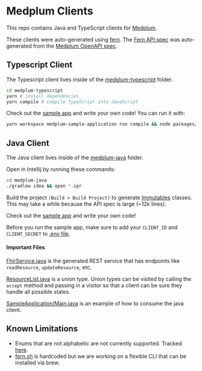# Medplum Clients

This repo contains Java and TypeScript clients for [Medplum](https://www.medplum.com/).

These clients were auto-generated using [fern](https://github.com/fern-api/fern). The [Fern API spec](./api/fhir.yml) was auto-generated from the [Medplum OpenAPI spec](https://api.medplum.com/openapi.json).

## Typescript Client

The Typescript client lives inside of the [medplum-typescript](./medplum-typescript) folder.

```bash
cd medplum-typescript
yarn # install dependencies
yarn compile # compile TypeScript into JavaScript
```

Check out the [sample app](./medplum-typescript/packages/medplum-sample-application/src/index.ts) and write your own code! You can run it with:

```bash
yarn workspace medplum-sample-application run compile && node packages/medplum-sample-application/lib/index.js
```

## Java Client

The Java client lives inside of the [medplum-java](./medplum-java) folder.

Open in Intellij by running these commands:

```bash
cd medplum-java
./gradlew idea && open *.ipr
```

Build the project `(Build > Build Project)` to generate [Immutables](https://immutables.github.io/) classes. This may take a while because the API spec is large (~12k lines).

Check out the [sample app](./medplum-java/medplum-sample-application/src/main/java/com/sample/Main.java) and write your own code! 

Before you run the sample app, make sure to add your `CLIENT_ID` and `CLIENT_SECRET` to [.env file](./medplum-java/medplum-sample-application/src/.env).


#### Important Files

[FhirService.java](./medplum-java/medplum-java-client/src/generated/java/com/medplum/services/fhir/FhirService.java) is the generated REST service that has endpoints like `readResource`, `updateResource`, etc.

[ResourceList.java](./medplum-java/medplum-java-client/src/generated/java/com/medplum/types/fhir/ResourceList.java) is a union type. Union types can be visited by calling the `accept` method and passing in a visitor so that a client can be sure they handle all possible states.

[SampleApplication/Main.java](./medplum-sample-application//src/main/java/com/sample/Main.java) is an example of how to consume the java client.

## Known Limitations

- Enums that are not alphabetic are not currently supported. Tracked [here](https://github.com/fern-api/fern/issues/62).
- [fern.sh](/fern.sh) is hardcoded but we are working on a flexible CLI that can be installed via brew.
